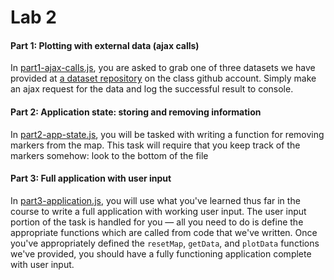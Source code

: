 # Lab 2

#### Part 1: Plotting with external data (ajax calls)

In [part1-ajax-calls.js](js/part1-ajax-calls.js), you are asked to grab
one of three datasets we have provided at [a dataset
repository](https://github.com/CPLN690-MUSA610/datasets) on the class
github account. Simply make an ajax request for the data and log the
successful result to console.


#### Part 2: Application state: storing and removing information

In [part2-app-state.js](js/part2-app-state.js), you will be
tasked with writing a function  for removing markers from the map.
This task will require that you keep track of the markers somehow:
look to the bottom of the file

#### Part 3: Full application with user input

In [part3-application.js](js/part3-application.js), you will use
what you've learned thus far in the course to write a full application
with working user input. The user input portion of the task is handled
for you — all you need to do is define the appropriate functions which
are called from code that we've written. Once you've appropriately
defined the `resetMap`, `getData`, and `plotData` functions we've
provided, you should have a fully functioning application complete with
user input.
